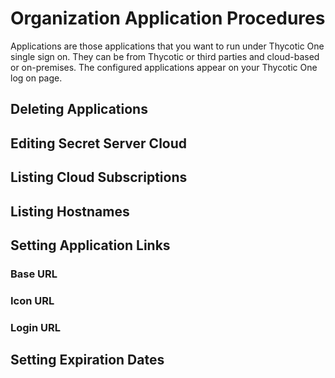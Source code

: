 [title]: # "Organization Application Procedures"
[tags]: # "Thycotic One, Cloud Manager, Organizations, Applications"
[priority]: # "1000"

# Organization Application Procedures

Applications are those applications that you want to run under Thycotic One single sign on. They can be from Thycotic or third parties and cloud-based or on-premises. The configured applications appear on your Thycotic One log on page.

## Deleting Applications

## Editing Secret Server Cloud

## Listing Cloud Subscriptions

## Listing Hostnames

## Setting Application Links

### Base URL

### Icon URL

### Login URL

## Setting Expiration Dates

